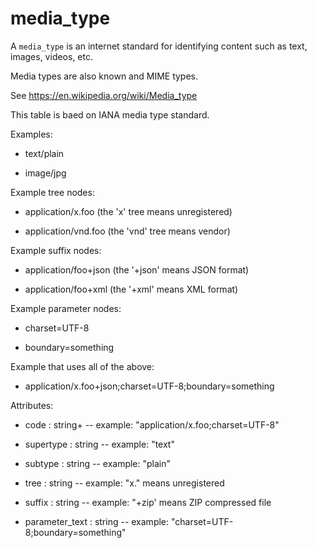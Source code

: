 # media_type

A `media_type` is an internet standard for identifying content such as text, images, videos, etc.

Media types are also known and MIME types.

See https://en.wikipedia.org/wiki/Media_type

This table is baed on IANA media type standard.

Examples:

* text/plain

* image/jpg

Example tree nodes:

* application/x.foo (the 'x' tree means unregistered)

* application/vnd.foo (the 'vnd' tree means vendor)

Example suffix nodes:

* application/foo+json (the '+json' means JSON format)

* application/foo+xml (the '+xml' means XML format)

Example parameter nodes:

* charset=UTF-8

* boundary=something

Example that uses all of the above:

* application/x.foo+json;charset=UTF-8;boundary=something

Attributes:

* code : string+ -- example: "application/x.foo;charset=UTF-8"

* supertype : string -- example: "text"

* subtype : string -- example: "plain"

* tree : string -- example: "x." means unregistered

* suffix : string -- example: "+zip' means ZIP compressed file

* parameter_text : string -- example: "charset=UTF-8;boundary=something"
